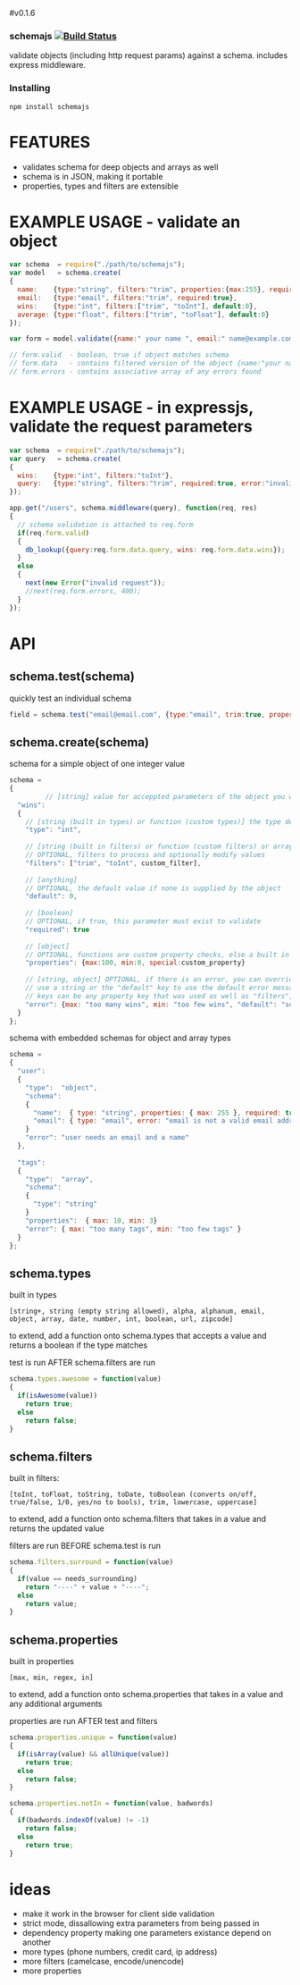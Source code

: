 #v0.1.6

### schemajs [![Build Status](https://secure.travis-ci.org/eleith/schemajs.png)](http://travis-ci.org/eleith/schemajs)

validate objects (including http request params) against a schema. includes express middleware.

### Installing 

	npm install schemajs

# FEATURES
 - validates schema for deep objects and arrays as well
 - schema is in JSON, making it portable
 - properties, types and filters are extensible

# EXAMPLE USAGE - validate an object

```javascript
var schema  = require("./path/to/schemajs");
var model   = schema.create(
{
  name:	   {type:"string", filters:"trim", properties:{max:255}, required:true},
  email:   {type:"email", filters:"trim", required:true},
  wins:    {type:"int", filters:["trim", "toInt"], default:0},
  average: {type:"float", filters:["trim", "toFloat"], default:0}
});

var form = model.validate({name:" your name ", email:" name@example.com "});

// form.valid  - boolean, true if object matches schema
// form.data   - contains filtered version of the object {name:"your name", email:"name@example.com", wins:0, average:0}
// form.errors - contains associative array of any errors found
```

# EXAMPLE USAGE - in expressjs, validate the request parameters
```javascript
var schema  = require("./path/to/schemajs");
var query   = schema.create(
{
  wins:    {type:"int", filters:"toInt"},
  query:   {type:"string", filters:"trim", required:true, error:"invalid query"}
});

app.get("/users", schema.middleware(query), function(req, res)
{
  // schema validation is attached to req.form
  if(req.form.valid)
  {
    db_lookup({query:req.form.data.query, wins: req.form.data.wins});
  }
  else
  {
    next(new Error("invalid request"));
    //next(req.form.errors, 400);
  }
});
```
# API 

## schema.test(schema)

quickly test an individual schema

```javascript
field = schema.test("email@email.com", {type:"email", trim:true, properties:{min:5}})
```

## schema.create(schema)

schema for a simple object of one integer value

```javascript
schema =
{
         // [string] value for acceppted parameters of the object you want to test
  "wins":
  {
    // [string (built in types) or function (custom types)] the type declaration for accepted values
    "type": "int",
      
    // [string (built in filters) or function (custom filters) or array (mix and match!)] 
    // OPTIONAL, filters to process and optionally modify values
    "filters": ["trim", "toInt", custom_filter],
      
    // [anything] 
    // OPTIONAL, the default value if none is supplied by the object
    "default": 0,
      
    // [boolean] 
    // OPTIONAL, if true, this parameter must exist to validate
    "required": true
      
    // [object] 
    // OPTIONAL, functions are custom property checks, else a built in property will be looked up
    "properties": {max:100, min:0, special:custom_property}
      
    // [string, object] OPTIONAL, if there is an error, you can override the message that is returned
    // use a string or the "default" key to use the default error message
    // keys can be any property key that was used as well as "filters", "required", "type"
    "error": {max: "too many wins", min: "too few wins", "default": "something is wrong with your wins value"}
  }
};
```

schema with embedded schemas for object and array types

```javascript
schema =
{
  "user":
  {
    "type":  "object",
    "schema":
    {
      "name":  { type: "string", properties: { max: 255 }, required: true},
      "email": { type: "email", error: "email is not a valid email address"}
    }
    "error": "user needs an email and a name"
  },
      
  "tags":
  {
    "type":  "array",
    "schema":
    {
      "type": "string"
    }
    "properties":  { max: 10, min: 3}
    "error": { max: "too many tags", min: "too few tags" }
  }
};
```	

## schema.types
	
built in types 

	[string+, string (empty string allowed), alpha, alphanum, email, object, array, date, number, int, boolean, url, zipcode]

to extend, add a function onto schema.types that accepts a value and returns a boolean if the type matches

test is run AFTER schema.filters are run

```javascript
schema.types.awesome = function(value)
{
  if(isAwesome(value))
    return true;
  else
    return false;
}
```
## schema.filters
	
built in filters:

	[toInt, toFloat, toString, toDate, toBoolean (converts on/off, true/false, 1/0, yes/no to bools), trim, lowercase, uppercase]

to extend, add a function onto schema.filters that takes in a value and returns the updated value

filters are run BEFORE schema.test is run

```javascript
schema.filters.surround = function(value)
{
  if(value == needs_surrounding)
    return "----" + value + "----";
  else
    return value;
}
```

## schema.properties

built in properties

	[max, min, regex, in]

to extend, add a function onto schema.properties that takes in a value and any additional arguments

properties are run AFTER test and filters

```javascript
schema.properties.unique = function(value)
{
  if(isArray(value) && allUnique(value))
    return true;
  else
    return false;
}

schema.properties.notIn = function(value, badwords)
{
  if(badwords.indexOf(value) != -1)
    return false;
  else
    return true;
}
```

# ideas

   - make it work in the browser for client side validation
   - strict mode, dissallowing extra parameters from being passed in
   - dependency property making one parameters existance depend on another
   - more types (phone numbers, credit card, ip address)
   - more filters (camelcase, encode/unencode)
   - more properties
